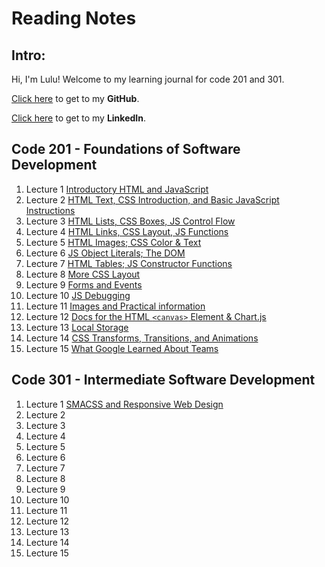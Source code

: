 # Reading Notes

## Intro:
Hi, I'm Lulu! Welcome to my learning journal for code 201 and 301.

[Click here](https://github.com/luluse) to get to my **GitHub**.

[Click here](https://www.linkedin.com/in/lulu-sevignon/) to get to my **LinkedIn**.



## Code 201 - Foundations of Software Development

1. Lecture 1 [Introductory HTML and JavaScript](./code201/class-01.md)
1. Lecture 2 [HTML Text, CSS Introduction, and Basic JavaScript Instructions](./code201/class-02.md)
1. Lecture 3 [HTML Lists, CSS Boxes, JS Control Flow](./code201/class-03.md)
1. Lecture 4 [HTML Links, CSS Layout, JS Functions](./code201/class-04.md)
1. Lecture 5 [HTML Images; CSS Color & Text](./code201/class-05.md)
1. Lecture 6 [JS Object Literals; The DOM](./code201/class-06.md)
1. Lecture 7 [HTML Tables; JS Constructor Functions](./code201/class-07.md)
1. Lecture 8 [More CSS Layout](./code201/class-08.md)
1. Lecture 9 [Forms and Events](./code201/class-09.md)
1. Lecture 10 [JS Debugging](./code201/class-10.md)
1. Lecture 11 [Images and Practical information](./code201/class-11.md)
1. Lecture 12 [Docs for the HTML `<canvas>` Element & Chart.js](./code201/class-12.md)
1. Lecture 13 [Local Storage](./code201/class-13.md)
1. Lecture 14 [CSS Transforms, Transitions, and Animations](./code201/class-14.md)
1. Lecture 15 [What Google Learned About Teams](./code201/class-15.md)


## Code 301 - Intermediate Software Development

1. Lecture 1 [SMACSS and Responsive Web Design](./code301/class-01.md)
1. Lecture 2 [](./code201/class-02.md)
1. Lecture 3 [](./code301/class-03.md)
1. Lecture 4 [](./code301/class-04.md)
1. Lecture 5 [](./code301/class-05.md)
1. Lecture 6 [](./code301/class-06.md)
1. Lecture 7 [](./code301/class-07.md)
1. Lecture 8 [](./code301/class-08.md)
1. Lecture 9 [](./code301/class-09.md)
1. Lecture 10 [](./code301/class-10.md)
1. Lecture 11 [](./code301/class-11.md)
1. Lecture 12 [](./code301/class-12.md)
1. Lecture 13 [](./code301/class-13.md)
1. Lecture 14 [](./code301/class-14.md)
1. Lecture 15 [](./code301/class-15.md)